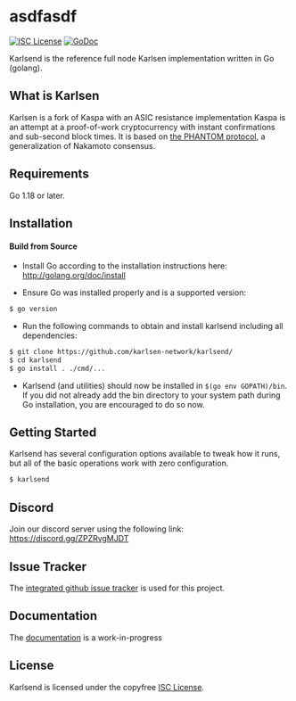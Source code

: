 asdfasdf
========

[![ISC License](http://img.shields.io/badge/license-ISC-blue.svg)](https://choosealicense.com/licenses/isc/)
[![GoDoc](https://img.shields.io/badge/godoc-reference-blue.svg)](http://godoc.org/github.com/karlsen-network/karlsend/)

Karlsend is the reference full node Karlsen implementation written in Go (golang).

## What is Karlsen

Karlsen is a fork of Kaspa with an ASIC resistance implementation
Kaspa is an attempt at a proof-of-work cryptocurrency with instant confirmations and sub-second block times. It is based on [the PHANTOM protocol](https://eprint.iacr.org/2018/104.pdf), a generalization of Nakamoto consensus.

## Requirements

Go 1.18 or later.

## Installation

#### Build from Source

- Install Go according to the installation instructions here:
  http://golang.org/doc/install

- Ensure Go was installed properly and is a supported version:

```bash
$ go version
```

- Run the following commands to obtain and install karlsend including all dependencies:

```bash
$ git clone https://github.com/karlsen-network/karlsend/
$ cd karlsend
$ go install . ./cmd/...
```

- Karlsend (and utilities) should now be installed in `$(go env GOPATH)/bin`. If you did
  not already add the bin directory to your system path during Go installation,
  you are encouraged to do so now.


## Getting Started

Karlsend has several configuration options available to tweak how it runs, but all
of the basic operations work with zero configuration.

```bash
$ karlsend
```

## Discord
Join our discord server using the following link: https://discord.gg/ZPZRvgMJDT

## Issue Tracker

The [integrated github issue tracker](https://github.com/karlsen-network/karlsend/issues)
is used for this project.


## Documentation

The [documentation](https://github.com/karlsen-network/docs) is a work-in-progress

## License

Karlsend is licensed under the copyfree [ISC License](https://choosealicense.com/licenses/isc/).
